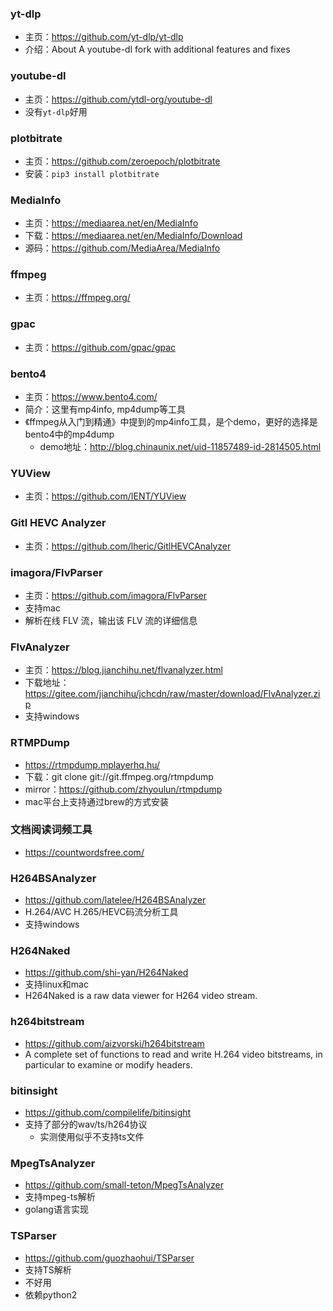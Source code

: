 ### yt-dlp

- 主页：https://github.com/yt-dlp/yt-dlp
- 介绍：About
A youtube-dl fork with additional features and fixes

### youtube-dl

- 主页：https://github.com/ytdl-org/youtube-dl
- 没有`yt-dlp`好用

### plotbitrate

- 主页：https://github.com/zeroepoch/plotbitrate
- 安装：`pip3 install plotbitrate`

### MediaInfo

- 主页：https://mediaarea.net/en/MediaInfo
- 下载：https://mediaarea.net/en/MediaInfo/Download
- 源码：https://github.com/MediaArea/MediaInfo

### ffmpeg

- 主页：https://ffmpeg.org/

### gpac

- 主页：https://github.com/gpac/gpac


### bento4

- 主页：https://www.bento4.com/
- 简介：这里有mp4info, mp4dump等工具
- 《ffmpeg从入门到精通》中提到的mp4info工具，是个demo，更好的选择是bento4中的mp4dump
  - demo地址：http://blog.chinaunix.net/uid-11857489-id-2814505.html


### YUView

- 主页：https://github.com/IENT/YUView

### Gitl HEVC Analyzer

- 主页：https://github.com/lheric/GitlHEVCAnalyzer

### imagora/FlvParser

- 主页：https://github.com/imagora/FlvParser
- 支持mac
- 解析在线 FLV 流，输出该 FLV 流的详细信息

### FlvAnalyzer

- 主页：https://blog.jianchihu.net/flvanalyzer.html
- 下载地址：https://gitee.com/jianchihu/jchcdn/raw/master/download/FlvAnalyzer.zip
- 支持windows

### RTMPDump

- https://rtmpdump.mplayerhq.hu/
- 下载：git clone git://git.ffmpeg.org/rtmpdump
- mirror：https://github.com/zhyoulun/rtmpdump
- mac平台上支持通过brew的方式安装

### 文档阅读词频工具

- https://countwordsfree.com/

### H264BSAnalyzer

- https://github.com/latelee/H264BSAnalyzer
- H.264/AVC H.265/HEVC码流分析工具
- 支持windows

### H264Naked

- https://github.com/shi-yan/H264Naked
- 支持linux和mac
- H264Naked is a raw data viewer for H264 video stream.

### h264bitstream

- https://github.com/aizvorski/h264bitstream
- A complete set of functions to read and write H.264 video bitstreams, in particular to examine or modify headers.

### bitinsight

- https://github.com/compilelife/bitinsight
- 支持了部分的wav/ts/h264协议
  - 实测使用似乎不支持ts文件

### MpegTsAnalyzer

- https://github.com/small-teton/MpegTsAnalyzer
- 支持mpeg-ts解析
- golang语言实现

### TSParser

- https://github.com/guozhaohui/TSParser
- 支持TS解析
- 不好用
- 依赖python2
